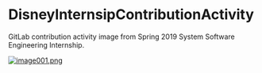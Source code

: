 # DisneyInternsipContributionActivity
GitLab contribution activity image from Spring 2019 System Software Engineering Internship. 

[![image001.png](https://i.postimg.cc/wxQyMD6j/image001.png)](https://postimg.cc/NLLfP993)
